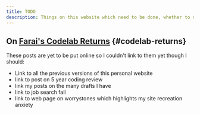 ```yaml
---
title: TODO
description: Things on this website which need to be done, whether to do with the code or with the content
---
```


## On [Farai's Codelab Returns](/content/notes/farais-codelab-returns.md) {#codelab-returns}

These posts are yet to be put online so I couldn't link to them yet though I should:

* Link to all the previous versions of this personal website
* link to post on 5 year coding review
* link my posts on the many drafts I have
* link to job search fail
* link to web page on worrystones which highlights my site recreation anxiety
